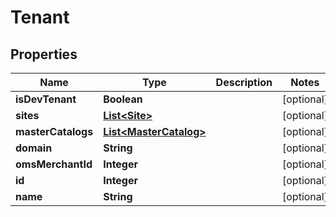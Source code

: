 
# Tenant

## Properties
Name | Type | Description | Notes
------------ | ------------- | ------------- | -------------
**isDevTenant** | **Boolean** |  |  [optional]
**sites** | [**List&lt;Site&gt;**](Site.md) |  |  [optional]
**masterCatalogs** | [**List&lt;MasterCatalog&gt;**](MasterCatalog.md) |  |  [optional]
**domain** | **String** |  |  [optional]
**omsMerchantId** | **Integer** |  |  [optional]
**id** | **Integer** |  |  [optional]
**name** | **String** |  |  [optional]



